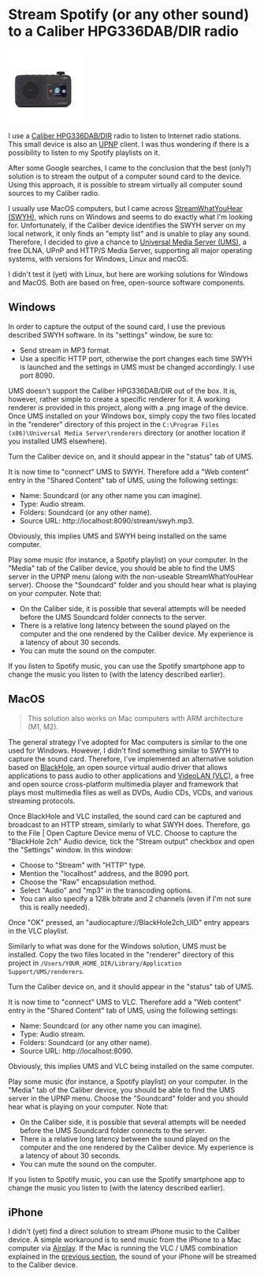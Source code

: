 # Stream Spotify (or any other sound) to a Caliber HPG336DAB/DIR radio

![Caliber HPG336DAB/DIR](/renderer/Caliber-HPG336DAB.png)

I use a [Caliber HPG336DAB/DIR](https://www.calibereurope.com/en/product/HPG336DAB-DIR-en_GB/) radio to listen to
Internet radio stations. This small device is also 
an [UPNP](https://en.wikipedia.org/wiki/Universal_Plug_and_Play) client. I was thus wondering if there is a possibility 
to listen to my Spotify playlists on it. 

After some Google searches, I came to the conclusion that the best (only?) solution is to stream the output of a computer 
sound card to the device. Using this approach, it is possible to stream virtually all computer sound sources to my Caliber 
radio.

I usually use MacOS computers, but I came across [StreamWhatYouHear (SWYH)](https://www.streamwhatyouhear.com), which runs on Windows 
and seems to do exactly what I'm looking for. Unfortunately, if the Caliber device identifies the SWYH server on my local 
network, it only finds an "empty list" and is unable to play any sound. Therefore, I decided to give a chance to 
[Universal Media Server (UMS)](https://www.universalmediaserver.com), a free DLNA, UPnP and HTTP/S Media Server, supporting all major
operating systems, with versions for Windows, Linux and macOS. 

I didn't test it (yet) with Linux, but here are working solutions for Windows and MacOS. Both are based on free, open-source software 
components.

## Windows

In order to capture the output of the sound card, I use the previous described SWYH software. In its "settings" window,
be sure to:
- Send stream in MP3 format.
- Use a specific HTTP port, otherwise the port changes each time SWYH is launched and the settings in UMS must be 
changed accordingly. I use port 8090.

UMS doesn't support the Caliber HPG336DAB/DIR out of the box. It is, however, rather simple to create a specific renderer for it. A
working renderer is provided in this project, along with a .png image of the device. Once UMS installed on your Windows box,
simply copy the two files located in the "renderer" directory of this project in 
the `C:\Program Files (x86)\Universal Media Server\renderers` directory (or another location if you installed UMS elsewhere).

Turn the Caliber device on, and it should appear in the "status" tab of UMS.

It is now time to "connect" UMS to SWYH. Therefore add a "Web content" entry in the "Shared Content" tab of UMS, using 
the following settings:
- Name: Soundcard (or any other name you can imagine).
- Type: Audio stream.
- Folders: Soundcard (or any other name).
- Source URL: http://localhost:8090/stream/swyh.mp3.

Obviously, this implies UMS and SWYH being installed on the same computer. 

Play some music (for instance, a Spotify playlist) on your computer. In the "Media" tab of the Caliber device, you should be able to
find the UMS server in the UPNP menu (along with the non-useable StreamWhatYouHear server). Choose the "Soundcard" folder and you 
should hear what is playing on your computer. Note that:
- On the Caliber side, it is possible that several attempts will be needed before the UMS Soundcard folder connects to the server.
- There is a relative long latency between the sound played on the computer and the one rendered by the Caliber device. My experience 
is a latency of about 30 seconds.
- You can mute the sound on the computer.

If you listen to Spotify music, you can use the Spotify smartphone app to change the music you listen to (with the latency described
earlier).

## MacOS

>This solution also works on Mac computers with ARM architecture (M1, M2).

The general strategy I've adopted for Mac computers is similar to the one used for Windows. However, I didn't find something similar
to SWYH to capture the sound card. Therefore, I've implemented an alternative solution based 
on [BlackHole](https://existential.audio/blackhole/), an open source virtual audio driver that allows applications to pass audio 
to other applications and [VideoLAN (VLC)](https://www.videolan.org), a free and open source cross-platform multimedia player and 
framework that plays most multimedia files as well as DVDs, Audio CDs, VCDs, and various streaming protocols.

Once BlackHole and VLC installed, the sound card can be captured and broadcast to an HTTP stream, similarly to what SWYH
does. Therefore, go to the File | Open Capture Device menu of VLC. Choose to capture the "BlackHole 2ch" Audio device, tick the 
"Stream output" checkbox and open the "Settings" window. In this window:
- Choose to "Stream" with "HTTP" type.
- Mention the "localhost" address, and the 8090 port.
- Choose the "Raw" encapsulation method.
- Select "Audio" and "mp3" in the transcoding options.
- You can also specify a 128k bitrate and 2 channels (even if I'm not sure this is really needed).

Once "OK" pressed, an "audiocapture://BlackHole2ch_UID" entry appears in the VLC playlist. 

Similarly to what was done for the Windows solution, UMS must be installed. Copy the two files located in the "renderer" directory
of this project in `/Users/YOUR_HOME_DIR/Library/Application Support/UMS/renderers`.

Turn the Caliber device on, and it should appear in the "status" tab of UMS.

It is now time to "connect" UMS to VLC. Therefore add a "Web content" entry in the "Shared Content" tab of UMS, using 
the following settings:
- Name: Soundcard (or any other name you can imagine).
- Type: Audio stream.
- Folders: Soundcard (or any other name).
- Source URL: http://localhost:8090.

Obviously, this implies UMS and VLC being installed on the same computer. 

Play some music (for instance, a Spotify playlist) on your computer. In the "Media" tab of the Caliber device, you should be able to
find the UMS server in the UPNP menu. Choose the "Soundcard" folder and you should hear what is playing on your computer. Note that:
- On the Caliber side, it is possible that several attempts will be needed before the UMS Soundcard folder connects to the server.
- There is a relative long latency between the sound played on the computer and the one rendered by the Caliber device. My experience 
is a latency of about 30 seconds.
- You can mute the sound on the computer.

If you listen to Spotify music, you can use the Spotify smartphone app to change the music you listen to (with the latency described
earlier).

## iPhone

I didn't (yet) find a direct solution to stream iPhone music to the Caliber device. A simple workaround is to send music from the 
iPhone to a Mac computer via [Airplay](https://www.apple.com/airplay/). If the Mac is running the VLC / UMS combination explained in the 
[previous section](#macos), the sound of your iPhone will be streamed to the Caliber device.
  
